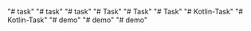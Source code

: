 "# task" 
"# task" 
"# task" 
"# Task" 
"# Task" 
"# Task" 
"# Kotlin-Task" 
"# Kotlin-Task" 
"# demo" 
"# demo" 
"# demo" 
